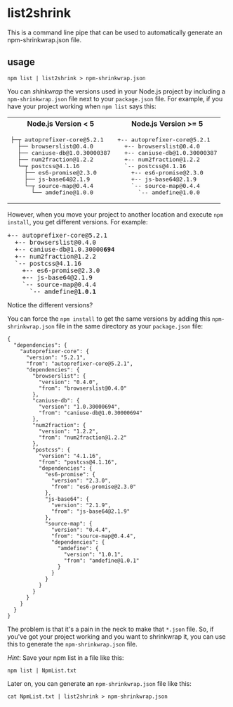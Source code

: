 # list2shrink

This is a command line pipe that can be used to automatically generate an npm-shrinkwrap.json file.

## usage

```
npm list | list2shrink > npm-shrinkwrap.json
```

You can *shinkwrap* the versions used in your Node.js project by including a `npm-shrinkwrap.json` file next to your `package.json` file.  For example, if you have your project working when `npm list` says this:

<table>
  <tbody>
    <tr>
      <th align="center">Node.js Version < 5</th>
      <th align="center">Node.js Version >= 5</th>
    </tr>
    <tr>
      <td align="left">
<pre>
├─┬ autoprefixer-core@5.2.1
  ├── browserslist@0.4.0
  ├── caniuse-db@1.0.30000387
  ├── num2fraction@1.2.2
  └─┬ postcss@4.1.16
    ├── es6-promise@2.3.0
    ├── js-base64@2.1.9
    └─┬ source-map@0.4.4
      └── amdefine@1.0.0
</pre>
      </td>
      <td align="left">
<pre>
+-- autoprefixer-core@5.2.1
  +-- browserslist@0.4.0
  +-- caniuse-db@1.0.30000387
  +-- num2fraction@1.2.2
  `-- postcss@4.1.16
    +-- es6-promise@2.3.0
    +-- js-base64@2.1.9
    `-- source-map@0.4.4
      `-- amdefine@1.0.0
</pre>
      </td>
    </tr>
  </tbody>
</table>

However, when you move your project to another location and execute `npm install`, you get different versions.  For example:
<pre>
+-- autoprefixer-core@5.2.1
  +-- browserslist@0.4.0
  +-- caniuse-db@1.0.30000<b>694</b>
  +-- num2fraction@1.2.2
  `-- postcss@4.1.16
    +-- es6-promise@2.3.0
    +-- js-base64@2.1.9
    `-- source-map@0.4.4
      `-- amdefine@<b>1.0.1</b>
</pre>
Notice the different versions?

You can force the `npm install` to get the same versions by adding this `npm-shrinkwrap.json` file in the same directory as your `package.json` file:

```
{
  "dependencies": {
    "autoprefixer-core": {
      "version": "5.2.1",
      "from": "autoprefixer-core@5.2.1",
      "dependencies": {
        "browserslist": {
          "version": "0.4.0",
          "from": "browserslist@0.4.0"
        },
        "caniuse-db": {
          "version": "1.0.30000694",
          "from": "caniuse-db@1.0.30000694"
        },
        "num2fraction": {
          "version": "1.2.2",
          "from": "num2fraction@1.2.2"
        },
        "postcss": {
          "version": "4.1.16",
          "from": "postcss@4.1.16",
          "dependencies": {
            "es6-promise": {
              "version": "2.3.0",
              "from": "es6-promise@2.3.0"
            },
            "js-base64": {
              "version": "2.1.9",
              "from": "js-base64@2.1.9"
            },
            "source-map": {
              "version": "0.4.4",
              "from": "source-map@0.4.4",
              "dependencies": {
                "amdefine": {
                  "version": "1.0.1",
                  "from": "amdefine@1.0.1"
                }
              }
            }
          }
        }
      }
    }
  }
}
```

The problem is that it's a pain in the neck to make that `*.json` file.  So, if you've got your project working and you want to shrinkwrap it, you can use this to generate the `npm-shrinkwrap.json` file.

*Hint*:  Save your npm list in a file like this:
```
npm list | NpmList.txt
```
Later on, you can generate an `npm-shrinkwrap.json` file like this:
```
cat NpmList.txt | list2shrink > npm-shrinkwrap.json
```
